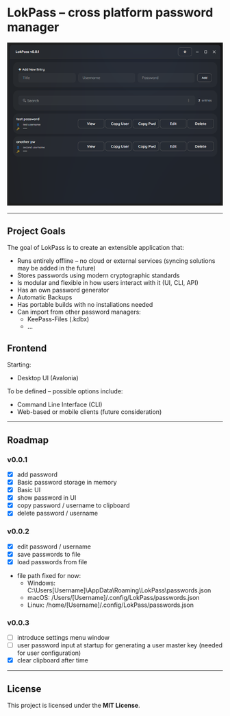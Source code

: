 # LokPass – cross platform password manager

![img.png](Screenshots/MainView.png)

---

## Project Goals

The goal of LokPass is to create an extensible application that:

- Runs entirely offline – no cloud or external services (syncing solutions may be added in the future)
- Stores passwords using modern cryptographic standards
- Is modular and flexible in how users interact with it (UI, CLI, API)
- Has an own password generator
- Automatic Backups
- Has portable builds with no installations needed
- Can import from other password managers:
  - KeePass-Files (.kdbx)
  - ...

## Frontend

Starting:

- Desktop UI (Avalonia)

To be defined – possible options include:

- Command Line Interface (CLI)
- Web-based or mobile clients (future consideration)

---

## Roadmap

### v0.0.1

- [x] add password
- [x] Basic password storage in memory
- [x] Basic UI
- [x] show password in UI
- [x] copy password / username to clipboard
- [x] delete password / username

### v0.0.2

- [x] edit password / username
- [x] save passwords to file
- [x] load passwords from file
- file path fixed for now:
    - Windows: C:\Users\[Username]\AppData\Roaming\LokPass\passwords.json
    - macOS: /Users/[Username]/.config/LokPass/passwords.json
    - Linux: /home/[Username]/.config/LokPass/passwords.json

### v0.0.3

- [ ] introduce settings menu window
- [ ] user password input at startup for generating a user master key (needed for user configuration)
- [x] clear clipboard after time

---

## License

This project is licensed under the **MIT License**.
